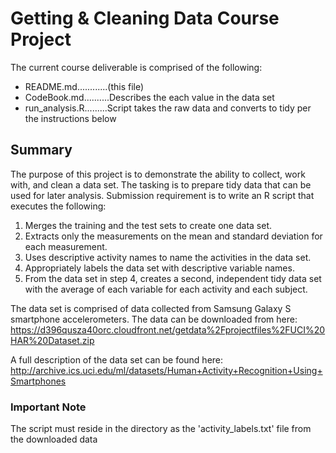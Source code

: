 # Getting & Cleaning Data Course Project

The current course deliverable is comprised of the following:  
  * README.md............(this file)  
  * CodeBook.md..........Describes the each value in the data set
  * run_analysis.R.........Script takes the raw data and converts to tidy per the instructions below  
  
## Summary  
The purpose of this project is to demonstrate the ability to collect, work with, and clean a data set. The tasking is to prepare tidy data that can be used for later analysis. Submission requirement is to write an R script that executes the following:  

1. Merges the training and the test sets to create one data set.  
2. Extracts only the measurements on the mean and standard deviation for each measurement.  
3. Uses descriptive activity names to name the activities in the data set.  
4. Appropriately labels the data set with descriptive variable names.  
5. From the data set in step 4, creates a second, independent tidy data set with the average of each variable for each activity and each subject.  

The data set is comprised of data collected from Samsung Galaxy S smartphone accelerometers. The data can be downloaded from here: https://d396qusza40orc.cloudfront.net/getdata%2Fprojectfiles%2FUCI%20HAR%20Dataset.zip

A full description of the data set can be found here: http://archive.ics.uci.edu/ml/datasets/Human+Activity+Recognition+Using+Smartphones

### Important Note  
The script must reside in the directory as the 'activity_labels.txt' file from the downloaded data
